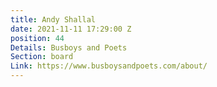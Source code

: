```yaml
---
title: Andy Shallal
date: 2021-11-11 17:29:00 Z
position: 44
Details: Busboys and Poets
Section: board
Link: https://www.busboysandpoets.com/about/
---
```


